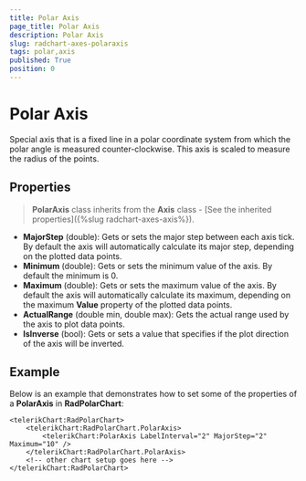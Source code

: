 ```yaml
---
title: Polar Axis
page_title: Polar Axis
description: Polar Axis
slug: radchart-axes-polaraxis
tags: polar,axis
published: True
position: 0
---
```


# Polar Axis

Special axis that is a fixed line in a polar coordinate system from which the polar angle is measured counter-clockwise. This axis is scaled to measure the radius of the points.

## Properties

>**PolarAxis** class inherits from the **Axis** class -
[See the inherited properties]({%slug radchart-axes-axis%}).

* **MajorStep** (double): Gets or sets the major step between each axis tick. By default the axis will automatically calculate its major step, depending on the plotted data points.
* **Minimum** (double): Gets or sets the minimum value of the axis. By default the minimum is 0.
* **Maximum** (double): Gets or sets the maximum value of the axis. By default the axis will automatically calculate its maximum, depending on the maximum **Value** property of the plotted data points.
* **ActualRange** (double min, double max): Gets the actual range used by the axis to plot data points.
* **IsInverse** (bool): Gets or sets a value that specifies if the plot direction of the axis will be inverted.

## Example

Below is an example that demonstrates how to set some of the properties of a **PolarAxis** in **RadPolarChart**:

	<telerikChart:RadPolarChart>
		<telerikChart:RadPolarChart.PolarAxis>
			<telerikChart:PolarAxis LabelInterval="2" MajorStep="2" Maximum="10" />
		</telerikChart:RadPolarChart.PolarAxis>
		<!-- other chart setup goes here -->
	</telerikChart:RadPolarChart>
